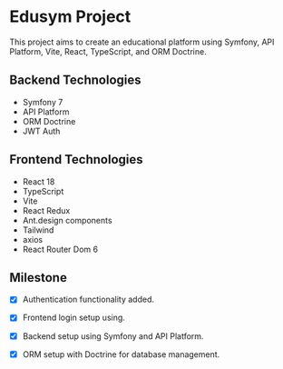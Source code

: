 

# Edusym Project

This project aims to create an educational platform using Symfony, API Platform, Vite, React, TypeScript, and ORM Doctrine.

## Backend Technologies

- Symfony 7
- API Platform
- ORM Doctrine
- JWT Auth

## Frontend Technologies

- React 18
- TypeScript
- Vite
- React Redux
- Ant.design components
- Tailwind
- axios
- React Router Dom 6

## Milestone

- [x] Authentication functionality added.
- [x] Frontend login setup using.
- [x] Backend setup using Symfony and API Platform.
- [x] ORM setup with Doctrine for database management.

